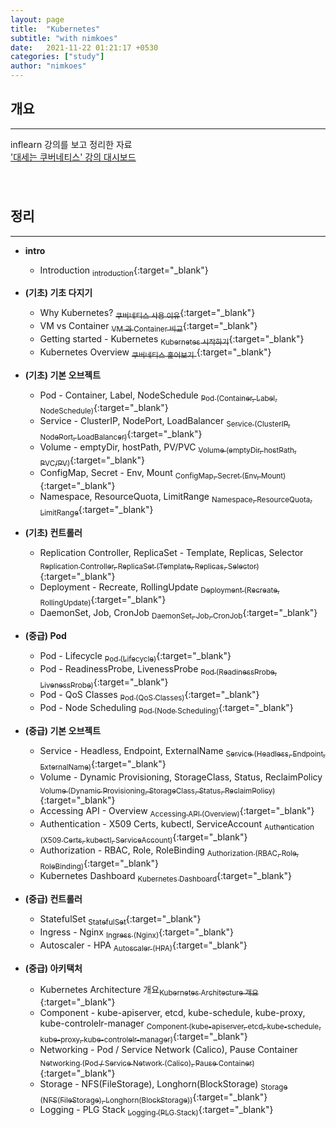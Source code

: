 ```yaml
---
layout: page
title:  "Kubernetes"
subtitle: "with nimkoes"
date:   2021-11-22 01:21:17 +0530
categories: ["study"]
author: "nimkoes"
---
```


## **개요**
---
inflearn 강의를 보고 정리한 자료  
[<u>'대세는 쿠버네티스' 강의 대시보드</u>][link_study]
　  
　  
　  

## **정리**
---

- **intro**
  - Introduction [<sub>introduction</sub>](https://inky-bug-9a2.notion.site/Introduction-e291b18ece2546bd93326ebc76ee1ac1){:target="_blank"}

- **(기초) 기초 다지기**
  - Why Kubernetes?                      [<sub>쿠버네티스 사용 이유</sub>](https://inky-bug-9a2.notion.site/Why-Kubernetes-4bdeef9821e54b18b59beb8f69cae525){:target="_blank"}  
  - VM vs Container                      [<sub>VM 과 Container 비교</sub>](https://inky-bug-9a2.notion.site/VM-vs-Container-cf0a270b8e1d499687b463f598cf057f){:target="_blank"}  
  - Getting started - Kubernetes         [<sub>Kubernetes 시작하기</sub>](https://inky-bug-9a2.notion.site/Getting-started-Kubernetes-43a28a5ac53c4f3daf34febd43960e3e){:target="_blank"}  
  - Kubernetes Overview                  [<sub>쿠버네티스 훑어보기</sub> ](https://inky-bug-9a2.notion.site/Kubernetes-Overview-72f57cd08ba248ecafb152abd25674ac){:target="_blank"}  
- **(기초) 기본 오브젝트**
  - Pod - Container, Label, NodeSchedule        [<sub>Pod (Container, Label, NodeSchedule)</sub>](https://inky-bug-9a2.notion.site/Pod-Container-Label-NodeSchedule-4a1ed94cc7234de998c8f59b80b0d7c0){:target="_blank"}  
  - Service - ClusterIP, NodePort, LoadBalancer [<sub>Service (ClusterIP, NodePort, LoadBalancer)</sub>](https://inky-bug-9a2.notion.site/Service-ClusterIP-NodePort-LoadBalancer-68f2357916804e2cbc5157845f3eb84f){:target="_blank"}  
  - Volume - emptyDir, hostPath, PV/PVC         [<sub>Volume (emptyDir, hostPath, PVC/PV)</sub>](https://inky-bug-9a2.notion.site/Volume-emptyDir-hostPath-PVC-PV-8a51676bf0454647b827e16bb0caa688){:target="_blank"}  
  - ConfigMap, Secret - Env, Mount              [<sub>ConfigMap, Secret (Env, Mount)</sub>](https://inky-bug-9a2.notion.site/ConfigMap-Secret-Env-Mount-5b1750a16de44653a33e200c0b6a2d11){:target="_blank"}  
  - Namespace, ResourceQuota, LimitRange        [<sub>Namespace, ResourceQuota, LimitRange</sub>](https://inky-bug-9a2.notion.site/Namespace-ResourceQuota-LimitRange-d64e89da928140a48c39e7452c8263c6){:target="_blank"}  
- **(기초) 컨트롤러**
  - Replication Controller, ReplicaSet - Template, Replicas, Selector [<sub>Replication Controller, ReplicaSet (Template, Replicas, Selector)</sub>](https://inky-bug-9a2.notion.site/Replication-Controller-ReplicaSet-Template-Replicas-Selector-e5c7cc7cb2d4484084f127983dfe278f){:target="_blank"}  
  - Deployment - Recreate, RollingUpdate                              [<sub>Deployment (Recreate, RollingUpdate)</sub>](https://inky-bug-9a2.notion.site/Deployment-Recreate-RollingUpdate-cf999c3724c24b9da4947b98c5012681){:target="_blank"}  
  - DaemonSet, Job, CronJob                                           [<sub>DaemonSet, Job, CronJob</sub>](https://inky-bug-9a2.notion.site/DaemonSet-Job-CronJob-d3fd08aa986c43479ecef6ca69b5a2df){:target="_blank"}
- **(중급) Pod**
  - Pod - Lifecycle                     [<sub>Pod (Lifecycle)</sub>](https://inky-bug-9a2.notion.site/Pod-Lifecycle-f890c1c8fac145b4bc96ddee11ab842a){:target="_blank"}  
  - Pod - ReadinessProbe, LivenessProbe [<sub>Pod (ReadinessProbe, LivenessProbe)</sub>](https://inky-bug-9a2.notion.site/Pod-ReadinessProbe-LivenessProbe-0b5d9c09755d4e9ba9fd84ee229c0898){:target="_blank"}  
  - Pod - QoS Classes                   [<sub>Pod (QoS Classes)</sub>](https://inky-bug-9a2.notion.site/Pod-QoS-Classes-c09f43640f8c4e608949f32bf2cd358a){:target="_blank"}  
  - Pod - Node Scheduling               [<sub>Pod (Node Scheduling)</sub>](https://inky-bug-9a2.notion.site/Pod-Node-Scheduling-2d9b4f767bb74c568c96229c9b9adc3d){:target="_blank"}  
- **(중급) 기본 오브젝트**
  - Service - Headless, Endpoint, ExternalName                         [<sub>Service (Headless, Endpoint, ExternalName)</sub>](https://inky-bug-9a2.notion.site/Service-Headless-Endpoint-ExternalName-264ba44a0db141acb2842f6ff9129188){:target="_blank"}  
  - Volume - Dynamic Provisioning, StorageClass, Status, ReclaimPolicy [<sub>Volume (Dynamic Provisioning, StorageClass, Status, ReclaimPolicy)</sub>](https://inky-bug-9a2.notion.site/Volume-Dynamic-Provisioning-StorageClass-Status-ReclaimPolicy-7081229163074f23a6d3f4b6f7698aa9){:target="_blank"}  
  - Accessing API - Overview                                           [<sub>Accessing API (Overview)</sub>](https://inky-bug-9a2.notion.site/Accessing-API-Overview-c63616108aed4590a244b7dfad89aef1){:target="_blank"}  
  - Authentication - X509 Certs, kubectl, ServiceAccount               [<sub>Authentication (X509 Certs, kubectl, ServiceAccount)</sub>](https://inky-bug-9a2.notion.site/Authentication-X509-Certs-kubectl-ServiceAccount-0184906630e8496db7636cbbf1f58e64){:target="_blank"}  
  - Authorization - RBAC, Role, RoleBinding                            [<sub>Authorization (RBAC, Role, RoleBinding)</sub>](https://inky-bug-9a2.notion.site/Authorization-RBAC-Role-RoleBinding-7914f989e9324557809a8d775f6ecdf1){:target="_blank"}  
  - Kubernetes Dashboard                                               [<sub>Kubernetes Dashboard</sub>](https://inky-bug-9a2.notion.site/Kubernetes-Dashboard-454dc8281d9e47dca85a25e5d8e1e9bd){:target="_blank"}
- **(중급) 컨트롤러**
  - StatefulSet      [<sub>StatefulSet</sub>](https://inky-bug-9a2.notion.site/StatefulSet-dca938a479e646cb9adbb4f1d7684959){:target="_blank"}  
  - Ingress - Nginx  [<sub>Ingress (Nginx)</sub>](https://inky-bug-9a2.notion.site/Ingress-Nginx-a3b35e77479a4a78bc0f28b919cce800){:target="_blank"}  
  - Autoscaler - HPA [<sub>Autoscaler (HPA)</sub>](https://inky-bug-9a2.notion.site/Autoscaler-HPA-25a28f3b1f2b4faeb9277c3928c0a21f){:target="_blank"}  
- **(중급) 아키택처**
  - Kubernetes Architecture 개요[<sub>Kubernetes Architecture 개요</sub>](https://inky-bug-9a2.notion.site/Kubernetes-Architecture-6621b551f3324f34826dd044036a7200){:target="_blank"}  
  - Component - kube-apiserver, etcd, kube-schedule, kube-proxy, kube-controlelr-manager [<sub>Component (kube-apiserver, etcd, kube-schedule, kube-proxy, kube-controlelr-manager)</sub>](https://inky-bug-9a2.notion.site/Kubernetes-Architecture-6621b551f3324f34826dd044036a7200){:target="_blank"}  
  - Networking - Pod / Service Network (Calico), Pause Container                         [<sub>Networking (Pod / Service Network (Calico), Pause Container)</sub>](){:target="_blank"}  
  - Storage - NFS(FileStorage), Longhorn(BlockStorage)                                   [<sub>Storage (NFS(FileStorage), Longhorn(BlockStorage))</sub>](){:target="_blank"}  
  - Logging - PLG Stack                                                                  [<sub>Logging (PLG Stack)</sub>](){:target="_blank"}  
　  
　  
　  

[link_study]:https://www.inflearn.com/course/%EC%BF%A0%EB%B2%84%EB%84%A4%ED%8B%B0%EC%8A%A4-%EA%B8%B0%EC%B4%88
